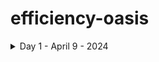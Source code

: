 # efficiency-oasis

<details>
   <summary>Day 1 - April 9 - 2024</summary>
   
   - 🧠 [Learning](https://docs.angularjs.org/api/ng/directive/ngSwitch) - ng switch learning

</details>

